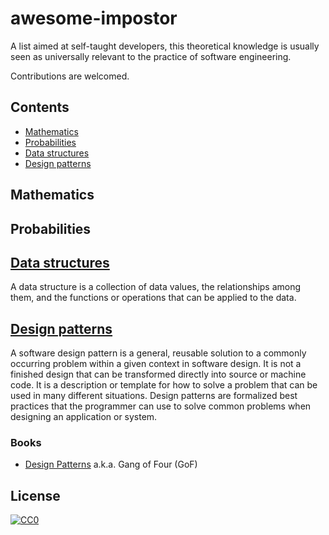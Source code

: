 # awesome-impostor

A list aimed at self-taught developers, this theoretical knowledge is usually seen as universally relevant to the practice of software engineering.

Contributions are welcomed.

## Contents
- [Mathematics](#mathematics)
- [Probabilities](#probabilities)
- [Data structures](#data-structures)
- [Design patterns](#design-patterns)

## Mathematics

## Probabilities

## [Data structures](https://en.wikipedia.org/wiki/Data_structure)

A data structure is a collection of data values, the relationships among them, and the functions or operations that can be applied to the data.

## [Design patterns](https://en.wikipedia.org/wiki/Software_design_pattern)

A software design pattern is a general, reusable solution to a commonly occurring problem within a given context in software design. It is not a finished design that can be transformed directly into source or machine code. It is a description or template for how to solve a problem that can be used in many different situations. Design patterns are formalized best practices that the programmer can use to solve common problems when designing an application or system.

### Books
* [Design Patterns](https://en.wikipedia.org/wiki/Design_Patterns) a.k.a. Gang of Four (GoF)

## License

[![CC0](http://mirrors.creativecommons.org/presskit/buttons/88x31/svg/cc-zero.svg)](https://creativecommons.org/publicdomain/zero/1.0/)
